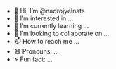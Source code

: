 - 👋 Hi, I’m @nadrojyelnats
- 👀 I’m interested in ...
- 🌱 I’m currently learning ...
- 💞️ I’m looking to collaborate on ...
- 📫 How to reach me ...
- 😄 Pronouns: ...
- ⚡ Fun fact: ...

<!---
nadrojyelnats/nadrojyelnats is a ✨ special ✨ repository because its `README.md` (this file) appears on your GitHub profile.
You can click the Preview link to take a look at your changes.
--->
